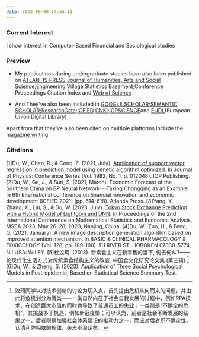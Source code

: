 ```yaml
---
date: 2023-09-08 17:55:11
---
```

### Current Interest
I show interest in Computer-Based Financial and Sociological studies

### Preview
- My publicatinos during undergraduate studies have also been published on [ATLANTIS PRESS](https://www.atlantis-press.com/proceedings/icfied-21/125954303);[Journal of Humanities, Arts and Social Science](https://www.hillpublisher.com/ArticleDetails/1488);Engineering Village Statistics Basement;Conference Proceedings Citation Index and [Web of Science](https://access.clarivate.com/login?app=wos&alternative=true&shibShireURL=https:%2F%2Fwww.webofknowledge.com%2F%3Fauth%3DShibboleth&shibReturnURL=https:%2F%2Fwww.webofknowledge.com%2F%3Fmode%3DNextgen%26action%3Dtransfer%26path%3D%252Fwos%26DestApp%3DUA&referrer=mode%3DNextgen%26path%3D%252Fwos%26DestApp%3DUA%26action%3Dtransfer&roaming=true)

- And They've also been included in [GOOGLE SCHOLAR](https://scholar.google.com/citations?user=3bUZCSEAAAAJ);[SEMANTIC SCHOLAR](https://www.semanticscholar.org/author/Wenke-Du/2152006161);[ResearchGate](https://www.researchgate.net/publication/369770388_Application_of_Three_Social_Psychological_Models_in_Post-epidemic_Based_on_Statistical_Science_Summary_Test);[ICFIED](https://www.proceedings.com/content/058/058792webtoc.pdf) [CNKI](http://cnki.hcnu.edu.cn/KCMS/detail/search.aspx?dbcode=CJFD&sfield=inst&skey=%E4%B8%AD%E5%9B%BD%E4%BA%BA%E6%B0%91%E5%A4%A7%E5%AD%A6%E5%95%86%E5%AD%A6%E9%99%A2);[IOPSCIENCE](https://iopscience.iop.org/article/10.1088/1742-6596/1982/1/012048)and [EUDL](https://eudl.eu/doi/10.4108/eai.26-5-2023.2334222)(European Union Digital Library)



Apart from that,they've also been cited on multiple platforms include the [magazine writing](https://baijiahao.baidu.com/s?id=1743948031984608275&wfr=spider&for=pc) 

### Citations
[1]Du, W., Chen, R., & Cong, Z. (2021, July). [Application of support vector regression in prediction model using genetic algorithm optimized](https://www.researchgate.net/publication/353649073_Application_of_support_vector_regression_in_prediction_model_using_genetic_algorithm_optimized). In Journal of Physics: Conference Series (Vol. 1982, No. 1, p. 012048). IOP Publishing.
[2]Du, W., Ge, J., & Sun, S. (2021, March). Economic Forecast of the Southern China on BP Neural Network---Taking Chongqing as an Example. In 6th International conference on financial innovation and economic development (ICFIED 2021) (pp. 614-618). Atlantis Press.
[3]Yang, Y., Zhang, X., Liu, S., & Du, W. (2023, July). [Tokyo Stock Exchange Prediction with a Hybrid Model of Lightgbm and DNN](https://www.researchgate.net/publication/372734862_Tokyo_Stock_Exchange_Prediction_with_a_Hybrid_Model_of_Lightgbm_and_DNN). In Proceedings of the 2nd International Conference on Mathematical Statistics and Economic Analysis, MSEA 2023, May 26–28, 2023, Nanjing, China.
[4]Du, W., Zuo, H., & Feng, Q. (2021, January). A new image description generation algorithm based on improved attention mechanism. In BASIC & CLINICAL PHARMACOLOGY & TOXICOLOGY (Vol. 128, pp. 189-190). 111 RIVER ST, HOBOKEN 07030-5774, NJ USA: WILEY.
[5]杜汶珂. (2018). 新素食主义在新零售的当下, 何去何从?——论现代化生活方式对传统素食结构主义的改变. 中国食文化研究论文集 (第三辑).[^1]
[6]Du, W., & Zheng, S. (2023). Application of Three Social Psychological Models in Post-epidemic, Based on Statistical Science Summary Test.




[^1]: 汶珂同学以对技术创新的讨论为切入点，首先提出危机从何而来的问题，并由此将危机划分为两类——一类自然内在于社会自我发展的过程中，例如RPA技术，在创造巨大市值的同时也导致了普通员工的失业；一类则是“不确定的危机”，其挑战多于机遇，例如新冠疫情；可以认为，前者是社会不断发展的结果之一，后者则是加强社会体系建设的推动力之一，而应对后者即不确定性，认清利弊相依的规律、矢志不渝足矣。